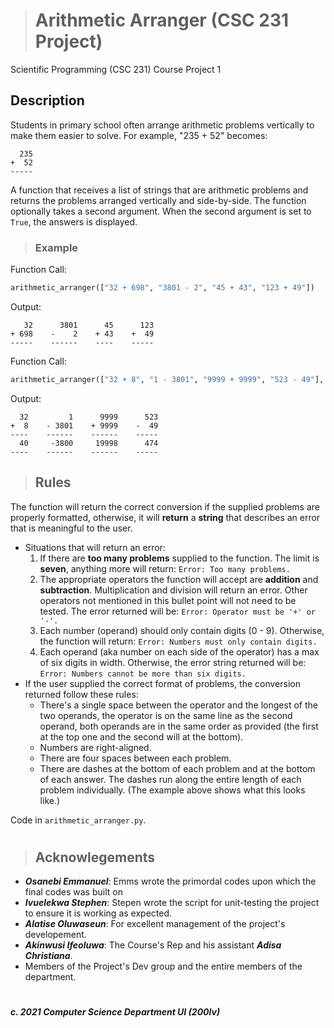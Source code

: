 ># **Arithmetic Arranger** (CSC 231 Project)

Scientific Programming (CSC 231) Course Project 1
## Description
Students in primary school often arrange arithmetic problems vertically to make them easier to solve. For example, "235 + 52" becomes:
```
  235
+  52
-----
```

A function that receives a list of strings that are arithmetic problems and returns the problems arranged vertically and side-by-side. The function optionally takes a second argument. When the second argument is set to `True`, the answers is displayed.

> ### Example

Function Call:
```py
arithmetic_arranger(["32 + 698", "3801 - 2", "45 + 43", "123 + 49"])
```

Output:
```
   32      3801      45      123
+ 698    -    2    + 43    +  49
-----    ------    ----    -----
```

Function Call:
```py
arithmetic_arranger(["32 + 8", "1 - 3801", "9999 + 9999", "523 - 49"], True)
```

Output:
```
  32         1      9999      523
+  8    - 3801    + 9999    -  49
----    ------    ------    -----
  40     -3800     19998      474
----	------	  ------    -----
```

> ## Rules

The function will return the correct conversion if the supplied problems are properly formatted, otherwise, it will **return** a **string** that describes an error that is meaningful to the user.  


* Situations that will return an error:
  1. If there are **too many problems** supplied to the function. The limit is **seven**, anything more will return:
    `Error: Too many problems.`
  2. The appropriate operators the function will accept are **addition** and **subtraction**. Multiplication and division will return an error. Other operators not mentioned in this bullet point will not need to be tested. The error returned will be:
    `Error: Operator must be '+' or '-'.`
  3. Each number (operand) should only contain digits (0 - 9). Otherwise, the function will return:
    `Error: Numbers must only contain digits.`
  4. Each operand (aka number on each side of the operator) has a max of six digits in width. Otherwise, the error string returned will be:
    `Error: Numbers cannot be more than six digits.`
*  If the user supplied the correct format of problems, the conversion returned follow these rules:
    * There's a single space between the operator and the longest of the two operands, the operator is on the same line as the second operand, both operands are in the same order as provided (the first at the top one and the second will at the bottom).
    * Numbers are right-aligned.
    * There are four spaces between each problem.
    * There are dashes at the bottom of each problem and at the bottom of each answer. The dashes run along the entire length of each problem individually. (The example above shows what this looks like.)


Code in `arithmetic_arranger.py`.

#

>## Acknowlegements
* ___Osanebi Emmanuel___: Emms wrote the primordal codes upon which the final codes was built on
* ___Ivuelekwa Stephen___: Stepen wrote the script for unit-testing the project to ensure it is working as expected.
* ___Alatise Oluwaseun___: For excellent management of the project's developement.
* ___Akinwusi Ifeoluwa___: The Course's Rep and his assistant ___Adisa Christiana___.
* Members of the Project's Dev group and the entire members of the department.

#
***c. 2021 Computer Science Department UI (200lv)***
